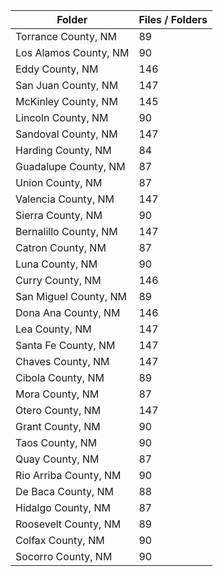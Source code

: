 | Folder                |   Files / Folders |
|-----------------------|-------------------|
| Torrance County, NM   |                89 |
| Los Alamos County, NM |                90 |
| Eddy County, NM       |               146 |
| San Juan County, NM   |               147 |
| McKinley County, NM   |               145 |
| Lincoln County, NM    |                90 |
| Sandoval County, NM   |               147 |
| Harding County, NM    |                84 |
| Guadalupe County, NM  |                87 |
| Union County, NM      |                87 |
| Valencia County, NM   |               147 |
| Sierra County, NM     |                90 |
| Bernalillo County, NM |               147 |
| Catron County, NM     |                87 |
| Luna County, NM       |                90 |
| Curry County, NM      |               146 |
| San Miguel County, NM |                89 |
| Dona Ana County, NM   |               146 |
| Lea County, NM        |               147 |
| Santa Fe County, NM   |               147 |
| Chaves County, NM     |               147 |
| Cibola County, NM     |                89 |
| Mora County, NM       |                87 |
| Otero County, NM      |               147 |
| Grant County, NM      |                90 |
| Taos County, NM       |                90 |
| Quay County, NM       |                87 |
| Rio Arriba County, NM |                90 |
| De Baca County, NM    |                88 |
| Hidalgo County, NM    |                87 |
| Roosevelt County, NM  |                89 |
| Colfax County, NM     |                90 |
| Socorro County, NM    |                90 |